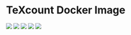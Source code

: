 # TeXcount Docker Image

[![](https://img.shields.io/github/license/cn-writing/texcount)](https://github.com/cn-writing/texcount)
[![](https://img.shields.io/github/issues/cn-writing/texcount)](https://github.com/cn-writing/texcount)
[![](https://img.shields.io/github/issues-closed/cn-writing/texcount)](https://github.com/cn-writing/texcount)
[![](https://img.shields.io/github/languages/code-size/cn-writing/texcount)](https://github.com/cn-writing/texcount)
[![](https://img.shields.io/github/repo-size/cn-writing/texcount)](https://github.com/cn-writing/texcount)
